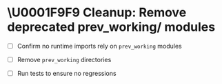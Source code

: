 # \U0001F9F9 Cleanup: Remove deprecated prev_working/ modules

- [ ] Confirm no runtime imports rely on `prev_working` modules
- [ ] Remove `prev_working` directories
- [ ] Run tests to ensure no regressions

